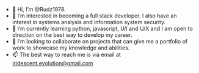 - 👋 Hi, I’m @Rudz1978.
- 👀 I’m interested in becoming a full stack developer. I also have an interest in systems analysis and information system security.
- 🌱 I’m currently learning python, javascript, U/I and U/X and I am open to direction on the best way to develop my career.
- 💞️ I’m looking to collaborate on projects that can give me a portfolio of work to showcase my knowledge and abilities.
- 📫 The best way to reach me is via email at iridescent.evolution@gmail.com

<!---
Rudz1978/Rudz1978 is a ✨ special ✨ repository because its `README.md` (this file) appears on your GitHub profile.
You can click the Preview link to take a look at your changes.
--->
